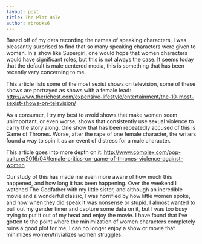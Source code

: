 ```yaml
---
layout: post
title: The Plot Hole
author: rbrooks6
---
```


Based off of my data recording the names of speaking characters, I was pleasantly surprised to find that so many speaking characters were given to women. In a show like Supergirl, one would hope that women characters would have significant roles, but this is not always the case. It seems today that the default is male centered media, this is something that has been recently very concerning to me.

This article lists some of the most sexist shows on television, some of these shows are portrayed as shows with a female lead:
http://www.therichest.com/expensive-lifestyle/entertainment/the-10-most-sexist-shows-on-television/

As a consumer, I try my best to avoid shows that make women seem unimportant, or even worse, shows that consistently use sexual violence to carry the story along. One show that has been repeatedly accused of this is Game of Thrones. Worse, after the rape of one female character, the writers found a way to spin it as an event of distress for a male character.

This article goes into more depth on it:
http://www.complex.com/pop-culture/2016/04/female-critics-on-game-of-thrones-violence-against-women

Our study of this has made me even more aware of how much this happened, and how long it has been happening. Over the weekend I watched The Godfather with my little sister, and although an incredible movie and a wonderful classic, I was horrified by how little women spoke, and how when they did speak it was nonsense or stupid. I almost wanted to pull out my gender timer and capture some data on it, but I was too busy trying to put it out of my head and enjoy the movie. I have found that I’ve gotten to the point where the minimization of women characters completely ruins a good plot for me, I can no longer enjoy a show or movie that minimizes women/trivializes women struggles.
